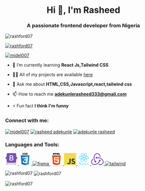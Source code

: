 <h1 align="center">Hi 👋, I'm Rasheed</h1>
<h3 align="center">A passionate frontend developer from Nigeria</h3>

<p align="left"> <img src="https://komarev.com/ghpvc/?username=rashford07&label=Profile%20views&color=0e75b6&style=flat" alt="rashford07" /> </p>

<p align="left"> <a href="https://github.com/ryo-ma/github-profile-trophy"><img src="https://github-profile-trophy.vercel.app/?username=rashford07" alt="rashford07" /></a> </p>

<p align="left"> <a href="https://twitter.com/midel007" target="blank"><img src="https://img.shields.io/twitter/follow/midel007?logo=twitter&style=for-the-badge" alt="midel007" /></a> </p>

- 🌱 I’m currently learning **React Js,Tailwind CSS**

- 👨‍💻 All of my projects are available [here](here)

- 💬 Ask me about **HTML,CSS,Javascript,react,tailwind css**

- 📫 How to reach me **adekunlerasheed333@gmail.com**

- ⚡ Fun fact **I think I'm funny**

<h3 align="left">Connect with me:</h3>
<p align="left">
<a href="https://twitter.com/midel007" target="blank"><img align="center" src="https://raw.githubusercontent.com/rahuldkjain/github-profile-readme-generator/master/src/images/icons/Social/twitter.svg" alt="midel007" height="30" width="40" /></a>
<a href="https://linkedin.com/in/rasheed adekunle" target="blank"><img align="center" src="https://raw.githubusercontent.com/rahuldkjain/github-profile-readme-generator/master/src/images/icons/Social/linked-in-alt.svg" alt="rasheed adekunle" height="30" width="40" /></a>
<a href="https://fb.com/adekunle rasheed" target="blank"><img align="center" src="https://raw.githubusercontent.com/rahuldkjain/github-profile-readme-generator/master/src/images/icons/Social/facebook.svg" alt="adekunle rasheed" height="30" width="40" /></a>
</p>

<h3 align="left">Languages and Tools:</h3>
<p align="left"> <a href="https://getbootstrap.com" target="_blank" rel="noreferrer"> <img src="https://raw.githubusercontent.com/devicons/devicon/master/icons/bootstrap/bootstrap-plain-wordmark.svg" alt="bootstrap" width="40" height="40"/> </a> <a href="https://www.w3schools.com/css/" target="_blank" rel="noreferrer"> <img src="https://raw.githubusercontent.com/devicons/devicon/master/icons/css3/css3-original-wordmark.svg" alt="css3" width="40" height="40"/> </a> <a href="https://www.figma.com/" target="_blank" rel="noreferrer"> <img src="https://www.vectorlogo.zone/logos/figma/figma-icon.svg" alt="figma" width="40" height="40"/> </a> <a href="https://www.w3.org/html/" target="_blank" rel="noreferrer"> <img src="https://raw.githubusercontent.com/devicons/devicon/master/icons/html5/html5-original-wordmark.svg" alt="html5" width="40" height="40"/> </a> <a href="https://developer.mozilla.org/en-US/docs/Web/JavaScript" target="_blank" rel="noreferrer"> <img src="https://raw.githubusercontent.com/devicons/devicon/master/icons/javascript/javascript-original.svg" alt="javascript" width="40" height="40"/> </a> <a href="https://reactjs.org/" target="_blank" rel="noreferrer"> <img src="https://raw.githubusercontent.com/devicons/devicon/master/icons/react/react-original-wordmark.svg" alt="react" width="40" height="40"/> </a> <a href="https://redux.js.org" target="_blank" rel="noreferrer"> <img src="https://raw.githubusercontent.com/devicons/devicon/master/icons/redux/redux-original.svg" alt="redux" width="40" height="40"/> </a> <a href="https://tailwindcss.com/" target="_blank" rel="noreferrer"> <img src="https://www.vectorlogo.zone/logos/tailwindcss/tailwindcss-icon.svg" alt="tailwind" width="40" height="40"/> </a> </p>

<p><img align="left" src="https://github-readme-stats.vercel.app/api/top-langs?username=rashford07&show_icons=true&locale=en&layout=compact" alt="rashford07" /></p>

<p>&nbsp;<img align="center" src="https://github-readme-stats.vercel.app/api?username=rashford07&show_icons=true&locale=en" alt="rashford07" /></p>

<p><img align="center" src="https://github-readme-streak-stats.herokuapp.com/?user=rashford07&" alt="rashford07" /></p>
